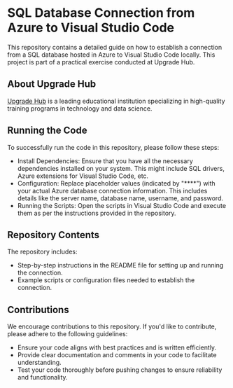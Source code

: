 # SQL Database Connection from Azure to Visual Studio Code

This repository contains a detailed guide on how to establish a connection from a SQL database hosted in Azure to Visual Studio Code locally. This project is part of a practical exercise conducted at Upgrade Hub.
## About Upgrade Hub

[Upgrade Hub](https://www.upgrade-hub.com/) is a leading educational institution specializing in high-quality training programs in technology and data science.

## Running the Code

To successfully run the code in this repository, please follow these steps: </br>
- Install Dependencies: Ensure that you have all the necessary dependencies installed on your system. This might include SQL drivers, Azure extensions for Visual Studio Code, etc.
- Configuration: Replace placeholder values (indicated by "****") with your actual Azure database connection information. This includes details like the server name, database name, username, and password.
- Running the Scripts: Open the scripts in Visual Studio Code and execute them as per the instructions provided in the repository.

## Repository Contents
The repository includes:
- Step-by-step instructions in the README file for setting up and running the connection.
- Example scripts or configuration files needed to establish the connection.

## Contributions
We encourage contributions to this repository. If you'd like to contribute, please adhere to the following guidelines:
- Ensure your code aligns with best practices and is written efficiently.
- Provide clear documentation and comments in your code to facilitate understanding.
- Test your code thoroughly before pushing changes to ensure reliability and functionality.
